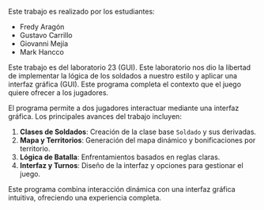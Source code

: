 Este trabajo es realizado por los estudiantes:

- Fredy Aragón
- Gustavo Carrillo
- Giovanni Mejía
- Mark Hancco

Este trabajo es del laboratorio 23 (GUI). Este laboratorio nos dio la libertad de implementar la lógica de los soldados a nuestro estilo y aplicar una interfaz gráfica (GUI). Este programa completa el contexto que el juego quiere ofrecer a los jugadores.

El programa permite a dos jugadores interactuar mediante una interfaz gráfica. Los principales avances del trabajo incluyen:

1. **Clases de Soldados**: Creación de la clase base `Soldado` y sus derivadas.
2. **Mapa y Territorios**: Generación del mapa dinámico y bonificaciones por territorio.
3. **Lógica de Batalla**: Enfrentamientos basados en reglas claras.
4. **Interfaz y Turnos**: Diseño de la interfaz y opciones para gestionar el juego.

Este programa combina interacción dinámica con una interfaz gráfica intuitiva, ofreciendo una experiencia completa.
